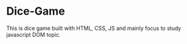 # Dice-Game
This is dice game built with HTML, CSS, JS and mainly focus to study javascript DOM topic.

